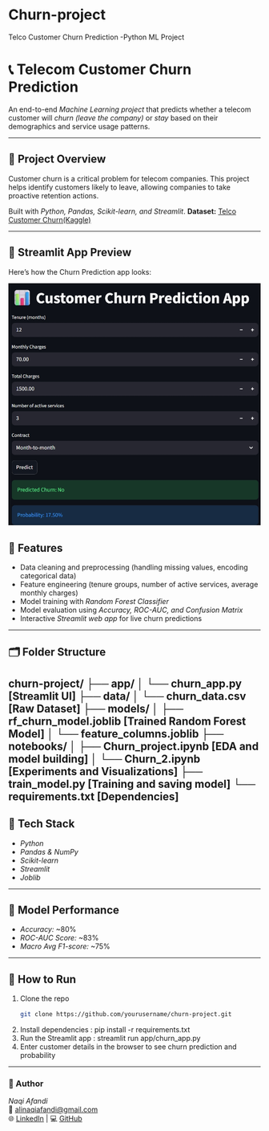 # Churn-project
Telco Customer Churn Prediction -Python ML Project
# 📞 Telecom Customer Churn Prediction

An end-to-end *Machine Learning project* that predicts whether a telecom customer will *churn (leave the company)* or *stay* based on their demographics and service usage patterns.

---

## 🚀 Project Overview
Customer churn is a critical problem for telecom companies. This project helps identify customers likely to leave, allowing companies to take proactive retention actions.  

Built with *Python, Pandas, Scikit-learn, and Streamlit*.
**Dataset:** [Telco Customer Churn(Kaggle)](https://www.kaggle.com/datasets/blastchar/telco-customer-churn)

---
## 📸 Streamlit App Preview

Here’s how the Churn Prediction app looks:

![Churn App](app/app_screenshot.jpeg)

## 🧩 Features
- Data cleaning and preprocessing (handling missing values, encoding categorical data)
- Feature engineering (tenure groups, number of active services, average monthly charges)
- Model training with *Random Forest Classifier*
- Model evaluation using *Accuracy, ROC-AUC, and Confusion Matrix*
- Interactive *Streamlit web app* for live churn predictions

---

## 🗂 Folder Structure
churn-project/
├── app/
│   └── churn_app.py [Streamlit UI]
├── data/
│   └── churn_data.csv [Raw Dataset]
├── models/
│   ├── rf_churn_model.joblib [Trained Random Forest Model]
│   └── feature_columns.joblib
├── notebooks/
│   ├── Churn_project.ipynb [EDA and model building]
│   └── Churn_2.ipynb [Experiments and Visualizations]
├── train_model.py [Training and saving model]
└── requirements.txt [Dependencies]
---

## 🧠 Tech Stack
- *Python*
- *Pandas & NumPy*
- *Scikit-learn*
- *Streamlit*
- *Joblib*

---

## 🧪 Model Performance
- *Accuracy:* ~80%  
- *ROC-AUC Score:* ~83%  
- *Macro Avg F1-score:* ~75%  

---

## 🎯 How to Run
1. Clone the repo  
   ```bash
   git clone https://github.com/yourusername/churn-project.git
2. Install dependencies : pip install -r requirements.txt
3. Run the Streamlit app : streamlit run app/churn_app.py
4. Enter customer details in the browser to see churn prediction and probability

---

### 🔗 Author
*Naqi Afandi*  
📧 alinaqiafandi@gmail.com  
🌐 [LinkedIn](www.linkedin.com/in/naqi-afandi) | 💻 [GitHub](https://github.com/Naqiafandi786)

